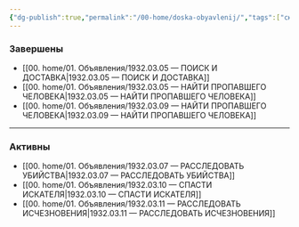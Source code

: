 ```yaml
---
{"dg-publish":true,"permalink":"/00-home/doska-obyavlenij/","tags":["сюжет","хаб"]}
---
```


### Завершены
- [[00. home/01. Объявления/1932.03.05 — ПОИСК И ДОСТАВКА\|1932.03.05 — ПОИСК И ДОСТАВКА]]
- [[00. home/01. Объявления/1932.03.05 — НАЙТИ ПРОПАВШЕГО ЧЕЛОВЕКА\|1932.03.05 — НАЙТИ ПРОПАВШЕГО ЧЕЛОВЕКА]]
- [[00. home/01. Объявления/1932.03.09 — НАЙТИ ПРОПАВШЕГО ЧЕЛОВЕКА\|1932.03.09 — НАЙТИ ПРОПАВШЕГО ЧЕЛОВЕКА]]
---
### Активны
- [[00. home/01. Объявления/1932.03.07 — РАССЛЕДОВАТЬ УБИЙСТВА\|1932.03.07 — РАССЛЕДОВАТЬ УБИЙСТВА]]
- [[00. home/01. Объявления/1932.03.10 — СПАСТИ ИСКАТЕЛЯ\|1932.03.10 — СПАСТИ ИСКАТЕЛЯ]]
- [[00. home/01. Объявления/1932.03.11 — РАССЛЕДОВАТЬ ИСЧЕЗНОВЕНИЯ\|1932.03.11 — РАССЛЕДОВАТЬ ИСЧЕЗНОВЕНИЯ]]